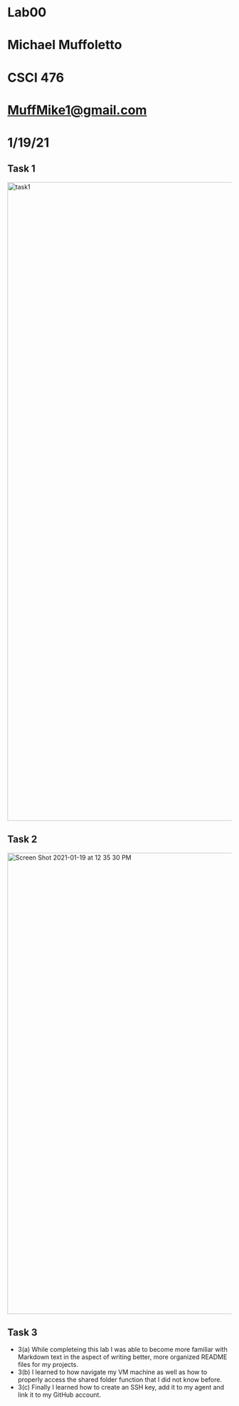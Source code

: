 # Lab00
# Michael Muffoletto
# CSCI 476
# MuffMike1@gmail.com
# 1/19/21
## Task 1
<img width="1436" alt="task1" src="https://user-images.githubusercontent.com/33213355/105085864-9f85d400-5a55-11eb-9800-1185e544ccc5.png">

## Task 2
<img width="1037" alt="Screen Shot 2021-01-19 at 12 35 30 PM" src="https://user-images.githubusercontent.com/33213355/105085975-c6dca100-5a55-11eb-87ac-9c6fac5684b0.png">

## Task 3
- 3(a) While completeing this lab I was able to become more familiar with Markdown text in the aspect of writing better, more organized README files for my projects.
- 3(b) I learned to how navigate my VM machine as well as how to properly access the shared folder function that I did not know before.
- 3(c) Finally I learned how to create an SSH key, add it to my agent and link it to my GitHub account.
